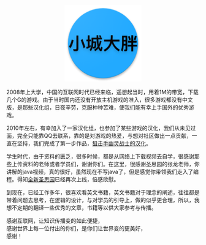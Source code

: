 <p align="center">
   <img width="200" src="avatar.png">
</p>


2008年上大学，中国的互联网时代已经来临，遥想起当时，用着1M的带宽，下载几个G的游戏。由于当时国内还没有开放主机游戏的准入，很多游戏都没有中文版，是那些汉化组，日夜辛劳，克服种种苦难，使我们能有幸上手国外的优秀游戏。

2010年左右，有幸加入了一家汉化组，也参加了某些游戏的汉化，我们从未见过面，完全只能靠QQ去联系，靠的是对游戏的热爱，与想对社区做出一点贡献，一直在坚持，我们完成了第一步作品，[狙击手幽灵战士的汉化](http://game.ali213.net/forum.php?mod=viewthread&ordertype=1&tid=3286047)。

学生时代，由于资料的匮乏，很多时候，都是从网络上下载视频去自学，很感谢那些上传资料的老师或者学员们，谢谢你们。在这里，很感谢圣思园的张龙老师，你讲解的java视频，真的很好，虽然现在不写java了，但是感觉你带领我们走入了编程。得知[全新圣思园](http://www.iprogramming.cn/)已经再次上线，倍感欣慰。

到现在，已经工作多年，很喜欢看英文书籍，英文书籍对于理念的阐述，往往都是带着问题去思考，在逻辑的设计，与对学员的引导上，做的似乎更合理，所以，我想不定期的翻译一些优秀的文章，书籍等以供大家参考与传播。

感谢互联网，让知识传播变的如此便捷，  
感谢世界上每一位付出的你们，是你们让世界变的更美好，  
感谢！
